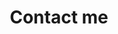 ---
title: "Contact me"
description: "How to contact me."
draft: false
bg_image: "images/capitol.jpg"
---